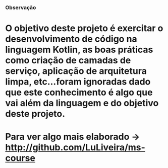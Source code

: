 ### Observação

# O objetivo deste projeto é exercitar o desenvolvimento de código na linguagem Kotlin, as boas práticas como criação de camadas de serviço, aplicação de arquitetura limpa, etc...foram ignoradas dado que este conhecimento é algo que vai além da linguagem e do objetivo deste projeto.

# Para ver algo mais elaborado -> http://github.com/LuLiveira/ms-course